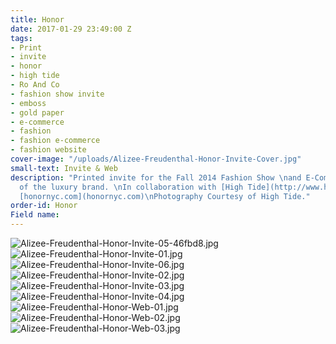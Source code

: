 ```yaml
---
title: Honor
date: 2017-01-29 23:49:00 Z
tags:
- Print
- invite
- honor
- high tide
- Ro And Co
- fashion show invite
- emboss
- gold paper
- e-commerce
- fashion
- fashion e-commerce
- fashion website
cover-image: "/uploads/Alizee-Freudenthal-Honor-Invite-Cover.jpg"
small-text: Invite & Web
description: "Printed invite for the Fall 2014 Fashion Show \nand E-Commerce design
  of the luxury brand. \nIn collaboration with [High Tide](http://www.hightidenyc.com/)\nVisit
  [honornyc.com](honornyc.com)\nPhotography Courtesy of High Tide."
order-id: Honor
Field name: 
---
```


![Alizee-Freudenthal-Honor-Invite-05-46fbd8.jpg](/uploads/Alizee-Freudenthal-Honor-Invite-05-46fbd8.jpg)![Alizee-Freudenthal-Honor-Invite-01.jpg](/uploads/Alizee-Freudenthal-Honor-Invite-01.jpg)![Alizee-Freudenthal-Honor-Invite-06.jpg](/uploads/Alizee-Freudenthal-Honor-Invite-06.jpg)![Alizee-Freudenthal-Honor-Invite-02.jpg](/uploads/Alizee-Freudenthal-Honor-Invite-02.jpg)![Alizee-Freudenthal-Honor-Invite-03.jpg](/uploads/Alizee-Freudenthal-Honor-Invite-03.jpg)![Alizee-Freudenthal-Honor-Invite-04.jpg](/uploads/Alizee-Freudenthal-Honor-Invite-04.jpg)![Alizee-Freudenthal-Honor-Web-01.jpg](/uploads/Alizee-Freudenthal-Honor-Web-01.jpg)![Alizee-Freudenthal-Honor-Web-02.jpg](/uploads/Alizee-Freudenthal-Honor-Web-02.jpg)![Alizee-Freudenthal-Honor-Web-03.jpg](/uploads/Alizee-Freudenthal-Honor-Web-03.jpg)